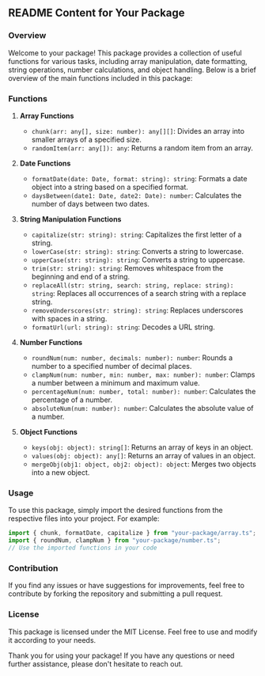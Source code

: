 ## README Content for Your Package

### Overview

Welcome to your package! This package provides a collection of useful functions for various tasks, including array manipulation, date formatting, string operations, number calculations, and object handling. Below is a brief overview of the main functions included in this package:

### Functions

1. **Array Functions**

   - `chunk(arr: any[], size: number): any[][]`: Divides an array into smaller arrays of a specified size.
   - `randomItem(arr: any[]): any`: Returns a random item from an array.

2. **Date Functions**

   - `formatDate(date: Date, format: string): string`: Formats a date object into a string based on a specified format.
   - `daysBetween(date1: Date, date2: Date): number`: Calculates the number of days between two dates.

3. **String Manipulation Functions**

   - `capitalize(str: string): string`: Capitalizes the first letter of a string.
   - `lowerCase(str: string): string`: Converts a string to lowercase.
   - `upperCase(str: string): string`: Converts a string to uppercase.
   - `trim(str: string): string`: Removes whitespace from the beginning and end of a string.
   - `replaceAll(str: string, search: string, replace: string): string`: Replaces all occurrences of a search string with a replace string.
   - `removeUnderscores(str: string): string`: Replaces underscores with spaces in a string.
   - `formatUrl(url: string): string`: Decodes a URL string.

4. **Number Functions**

   - `roundNum(num: number, decimals: number): number`: Rounds a number to a specified number of decimal places.
   - `clampNum(num: number, min: number, max: number): number`: Clamps a number between a minimum and maximum value.
   - `percentageNum(num: number, total: number): number`: Calculates the percentage of a number.
   - `absoluteNum(num: number): number`: Calculates the absolute value of a number.

5. **Object Functions**
   - `keys(obj: object): string[]`: Returns an array of keys in an object.
   - `values(obj: object): any[]`: Returns an array of values in an object.
   - `mergeObj(obj1: object, obj2: object): object`: Merges two objects into a new object.

### Usage

To use this package, simply import the desired functions from the respective files into your project. For example:

```typescript
import { chunk, formatDate, capitalize } from "your-package/array.ts";
import { roundNum, clampNum } from "your-package/number.ts";
// Use the imported functions in your code
```

### Contribution

If you find any issues or have suggestions for improvements, feel free to contribute by forking the repository and submitting a pull request.

### License

This package is licensed under the MIT License. Feel free to use and modify it according to your needs.

Thank you for using your package! If you have any questions or need further assistance, please don't hesitate to reach out.
